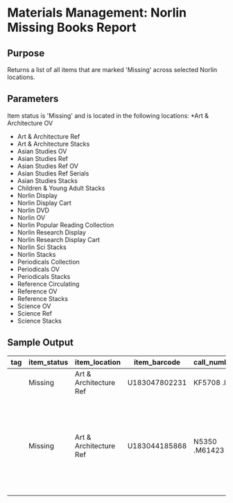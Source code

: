 # Materials Management: Norlin Missing Books Report

## Purpose
Returns a list of all items that are marked 'Missing' across selected Norlin locations.

## Parameters
Item status is 'Missing' and is located in the following locations:
 *Art & Architecture OV
* Art & Architecture Ref
* Art & Architecture Stacks
* Asian Studies OV
* Asian Studies Ref
* Asian Studies Ref OV
* Asian Studies Ref Serials
* Asian Studies Stacks
* Children & Young Adult Stacks
* Norlin Display
* Norlin Display Cart
* Norlin DVD
* Norlin OV
* Norlin Popular Reading Collection
* Norlin Research Display
* Norlin Research Display Cart
* Norlin Sci Stacks
* Norlin Stacks
* Periodicals Collection
* Periodicals OV
* Periodicals Stacks
* Reference Circulating
* Reference OV
* Reference Stacks
* Science OV
* Science Ref
* Science Stacks

## Sample Output
| tag | item_status | item_location          | item_barcode  | call_number     | shelf_order          | title                                                                                                          | enumeration | volume | copy_number |
|-----|-------------|------------------------|---------------|-----------------|----------------------|----------------------------------------------------------------------------------------------------------------|-------------|--------|-------------|
|     | Missing     | Art & Architecture Ref | U183047802231 | KF5708 .I5      | KF 45708 I5 42009 11 | Uniform mechanical code.                                                                                       | 2009        | 1      |             |
|     | Missing     | Art & Architecture Ref | U183044185868 | N5350 .M61423   | N 45350 M61423 16    | Art of ancient Egypt / [Translated   and adapted from the Polish and the French by Norbert Guterman]           |             | 6      |             |
